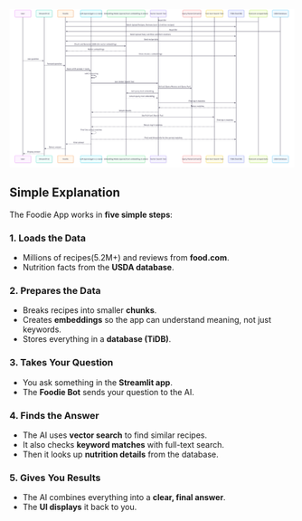 <p align="center">
  <img src="./documents/system-diagram-foodie.png" alt="System Diagram" />
</p>

## Simple Explanation

The Foodie App works in **five simple steps**:

### 1. Loads the Data

- Millions of recipes(5.2M+) and reviews from **food.com**.
- Nutrition facts from the **USDA database**.

### 2. Prepares the Data

- Breaks recipes into smaller **chunks**.
- Creates **embeddings** so the app can understand meaning, not just keywords.
- Stores everything in a **database (TiDB)**.

### 3. Takes Your Question

- You ask something in the **Streamlit app**.
- The **Foodie Bot** sends your question to the AI.

### 4. Finds the Answer

- The AI uses **vector search** to find similar recipes.
- It also checks **keyword matches** with full-text search.
- Then it looks up **nutrition details** from the database.

### 5. Gives You Results

- The AI combines everything into a **clear, final answer**.
- The **UI displays** it back to you.
